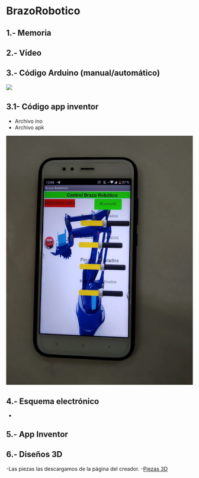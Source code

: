 # BrazoRobotico

## 1.- Memoria
## 2.- Vídeo 
## 3.- Código Arduino (manual/automático)
 <img src="https://github.com/Maxirm02/BrazoRobotico/blob/master/C%C3%B3digo_con_dos_debounce.ino" />

## 3.1- Código app inventor
- Archivo ino
- Archivo apk
 <img src="https://github.com/Maxirm02/BrazoRobotico/blob/master/IMG-20190611-WA0018%20girado.jpg" />

## 4.- Esquema electrónico
-
## 5.- App Inventor
## 6.- Diseños 3D
-Las piezas las descargamos de la página del creador.
-[Piezas 3D](https://www.thingiverse.com/thing:1015238)

